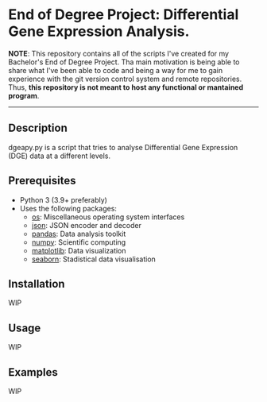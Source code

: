 # End of Degree Project: Differential Gene Expression Analysis.

**NOTE**: This repository contains all of the scripts I've created for my Bachelor's End of Degree Project. Tha main motivation is being able to share what I've been able to code and being a way for me to gain experience with the git version control system and remote repositories. Thus, **this repository is not meant to host any functional or mantained program**.

---

## Description

dgeapy.py is a script that tries to analyse Differential Gene Expression (DGE) data at a different levels.

## Prerequisites

- Python 3 (3.9+ preferably)
- Uses the following packages:
	- [os](<https://docs.python.org/3/library/os.html>): Miscellaneous operating system interfaces
	- [json](<https://docs.python.org/3/library/json.html>): JSON encoder and decoder
	- [pandas](<https://pypi.org/project/pandas/>): Data analysis toolkit
	- [numpy](<https://pypi.org/project/numpy/>): Scientific computing
	- [matplotlib](<https://pypi.org/project/matplotlib/>): Data visualization
	- [seaborn](<https://pypi.org/project/seaborn/>): Stadistical data visualisation

## Installation

WIP

## Usage

WIP

## Examples

WIP




